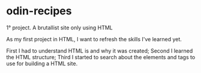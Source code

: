 # odin-recipes
1° project. A brutallist site only using HTML

As my first project in HTML, I want to refresh the skills I've learned yet.

First I had to understand HTML is and why it was created;
Second I learned the HTML structure;
Third I started to search about the elements and tags to use for building a HTML site.
